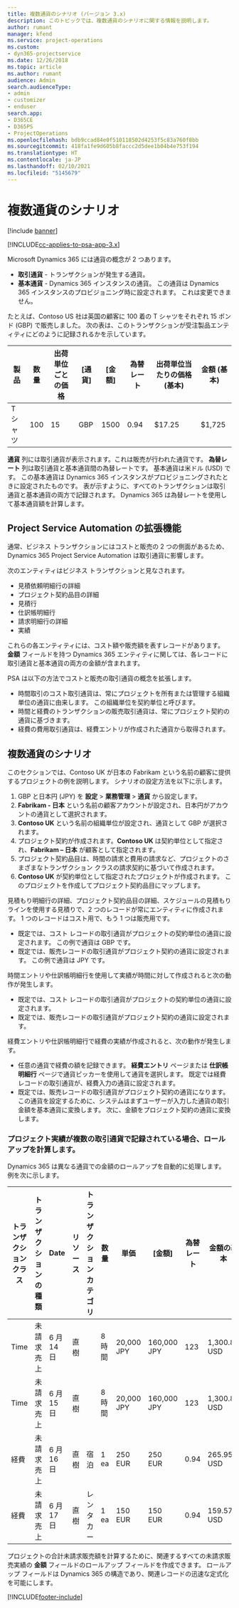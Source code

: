 ```yaml
---
title: 複数通貨のシナリオ (バージョン 3.x)
description: このトピックでは、複数通貨のシナリオに関する情報を説明します。
author: rumant
manager: kfend
ms.service: project-operations
ms.custom:
- dyn365-projectservice
ms.date: 12/26/2018
ms.topic: article
ms.author: rumant
audience: Admin
search.audienceType:
- admin
- customizer
- enduser
search.app:
- D365CE
- D365PS
- ProjectOperations
ms.openlocfilehash: bdb9ccad84e0f510118502d4253f5c83a760f8bb
ms.sourcegitcommit: 418fa1fe9d605b8faccc2d5dee1b04b4e753f194
ms.translationtype: HT
ms.contentlocale: ja-JP
ms.lasthandoff: 02/10/2021
ms.locfileid: "5145679"
---
```

# <a name="multiple-currency-scenarios"></a>複数通貨のシナリオ

[!include [banner](../includes/psa-now-project-operations.md)]

[!INCLUDE[cc-applies-to-psa-app-3.x](../includes/cc-applies-to-psa-app-3x.md)]

Microsoft Dynamics 365 には通貨の概念が 2 つあります。

- **取引通貨** - トランザクションが発生する通貨。 
- **基本通貨** - Dynamics 365 インスタンスの通貨。 この通貨は Dynamics 365 インスタンスのプロビジョニング時に設定されます。 これは変更できません。

たとえば、Contoso US 社は英国の顧客に 100 着の T シャツをそれぞれ 15 ポンド (GBP) で販売しました。 次の表は、このトランザクションが受注製品エンティティにどのように記録されるかを示しています。

| 製品 | 数量 | 出荷単位ごとの価格 | [通貨] | [金額] | 為替レート | 出荷単位当たりの価格 (基本)| 金額 (基本)|
|---------|----------|----------------|----------|--------|---------------|----------------------|--------------|
| T シャツ | 100      | 15             | GBP      | 1500   | 0.94          | $17.25               | $1,725       |

**通貨** 列には取引通貨が表示されます。これは販売が行われた通貨です。 **為替レート** 列は取引通貨と基本通貨間の為替レートです。 基本通貨は米ドル (USD) です。 この基本通貨は Dynamics 365 インスタンスがプロビジョニングされたときに設定されたものです。
表が示すように、すべてのトランザクションは取引通貨と基本通貨の両方で記録されます。 Dynamics 365 は為替レートを使用して基本通貨額を計算します。

## <a name="project-service-automation-extensions"></a>Project Service Automation の拡張機能

通常、ビジネス トランザクションにはコストと販売の 2 つの側面があるため、Dynamics 365 Project Service Automation は取引通貨に影響します。

次のエンティティはビジネス トランザクションと見なされます。

- 見積依頼明細行の詳細
- プロジェクト契約品目の詳細
- 見積行
- 仕訳帳明細行
- 請求明細行の詳細
- 実績

これらの各エンティティには、コスト額や販売額を表すレコードがあります。 **金額** フィールドを持つ Dynamics 365 エンティティに関しては、各レコードに取引通貨と基本通貨の両方の金額が含まれます。 

PSA は以下の方法でコストと販売の取引通貨の概念を拡張します。

- 時間取引のコスト取引通貨は、常にプロジェクトを所有または管理する組織単位の通貨に由来します。 この組織単位を契約単位と呼びます。
- 時間と経費のトランザクションの販売取引通貨は、常にプロジェクト契約の通貨に基づきます。
- 経費の費用取引通貨は、経費エントリが作成された通貨から取得されます。

## <a name="multiple-currency-scenario"></a>複数通貨のシナリオ

このセクションでは、Contoso UK が日本の Fabrikam という名前の顧客に提供するプロジェクトの例を説明します。 シナリオの設定方法を以下に示します。

1. GBP と日本円 (JPY) を **設定** \> **業務管理** \> **通貨** から設定します。 
2. **Fabrikam - 日本** という名前の顧客アカウントが設定され、日本円がアカウントの通貨として選択されます。
3. **Contoso UK** という名前の組織単位が設定され、通貨として GBP が選択されます。
4. プロジェクト契約が作成されます。**Contoso UK** は契約単位として指定され、**Fabrikam – 日本** が顧客として指定されます。
5. プロジェクト契約品目は、時間の請求と費用の請求など、プロジェクトのさまざまなトランザクション クラスの請求契約に基づいて作成されます。
6. **Contoso UK** が契約単位として指定されたプロジェクトが作成されます。 このプロジェクトを作成してプロジェクト契約品目にマップします。


見積もり明細行の詳細、プロジェクト契約品目の詳細、スケジュールの見積もりラインを使用する見積りで、2 つのレコードが常にエンティティに作成されます。 1 つのレコードはコスト用で、もう 1 つは販売用です。

- 既定では、コスト レコードの取引通貨がプロジェクトの契約単位の通貨に設定されます。 この例で通貨は GBP です。
- 既定では、販売レコードの取引通貨がプロジェクト契約の通貨に設定されます。 この例で通貨は JPY です。

時間エントリや仕訳帳明細行を使用して実績が時間に対して作成されると次の動作が発生します。

- 既定では、コスト レコードの取引通貨がプロジェクトの契約単位の通貨に設定されます。
- 既定では、販売レコードの取引通貨がプロジェクト契約の通貨に設定されます。

経費エントリや仕訳帳明細行で経費の実績が作成されると、次の動作が発生します。

- 任意の通貨で経費の額を記録できます。 **経費エントリ** ページまたは **仕訳帳明細行** ページで通貨ピッカーを使用して通貨を選択します。 既定では経費レコードの取引通貨が、経費入力の通貨に設定されます。 
- 既定では、販売レコードの取引通貨がプロジェクト契約の通貨になります。 この通貨を設定するために、システムはまずユーザーが入力した通貨の取引金額を基本通貨に変換します。 次に、金額をプロジェクト契約の通貨に変換します。 

### <a name="computing-roll-ups-when-project-actuals-are-recorded-in-multiple-transaction-currencies"></a>プロジェクト実績が複数の取引通貨で記録されている場合、ロールアップを計算します。

Dynamics 365 は異なる通貨での金額のロールアップを自動的に処理します。 例を次に示します。

| トランザクション クラス | トランザクションの種類| Date   | リソース | トランザクション カテゴリ | 数量 | 単価 | [金額]      | 為替レート | 金額の基本 |
|-------------------|------------------|--------|----------|----------------------|----------|--------------|-------------|---------------|----------------|
| Time              | 未請求売上   | 6 月 14 日 | 直樹  |                      | 8 時間    | 20,000 JPY    | 160,000 JPY | 123           | 1,300.81 USD    |
| Time              | 未請求売上   | 6 月 15 日 | 直樹  |                      | 8 時間    | 20,000 JPY    | 160,000 JPY | 123           | 1,300.81 USD    |
| 経費           | 未請求売上   | 6 月 16 日 | 直樹  | 宿泊                | 1 ea     | 250 EUR      | 250 EUR     | 0.94          | 265.95 USD     |
| 経費           | 未請求売上   | 6 月 17 日 | 直樹  | レンタカー           | 1 ea     | 150 EUR      | 150 EUR     | 0.94          | 159.57 USD     |

プロジェクトの合計未請求販売額を計算するために、関連するすべての未請求販売実績の **金額** フィールドのロールアップ フィールドを作成できます。 ロールアップ フィールドは Dynamics 365 の構造であり、関連レコードの迅速な定式化を可能にします。


[!INCLUDE[footer-include](../includes/footer-banner.md)]